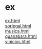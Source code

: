 # ex 
<a href='https://gabrielryanft.github.io/learning/cursoemvideo/htmlecss/html/video/ex/ex.html' target='_blank' rel='next'>ex.html</a><br/>
<a href='https://gabrielryanft.github.io/learning/cursoemvideo/htmlecss/html/video/ex/sorlegal.html' target='_blank' rel='next'>sorlegal.html</a><br/>
<a href='https://gabrielryanft.github.io/learning/cursoemvideo/htmlecss/html/video/ex/musica.html' target='_blank' rel='next'>musica.html</a><br/>
<a href='https://gabrielryanft.github.io/learning/cursoemvideo/htmlecss/html/video/ex/guanabara.html' target='_blank' rel='next'>guanabara.html</a><br/>
<a href='https://gabrielryanft.github.io/learning/cursoemvideo/htmlecss/html/video/ex/vinicios.html' target='_blank' rel='next'>vinicios.html</a><br/>
